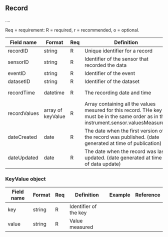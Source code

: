 ## Record

.... 

Req = requirement: R = required, r = recommended, o = optional.

| Field name | Format | Req | Definition | Example | Reference |
| ---------- | ------ | --- | ---------- | ------- | --------- |
| recordID | string | R | Unique identifier for a record | | |
| sensorID | string | R | Identifier of the sensor that recorded the data |  | |
| eventID | string | R | Identifier of the event |  | |
| datasetID | string | R | Identifier of the dataset |  | |
| recordTime | datetime | R | The recording date and time | 2009-05-21T12:00:00Z | |
| recordValues | array of keyValue | R | Array containing all the values mesured for this record. THe key must be in the same order as in the instrument.sensor.valuesMeasured | |
| dateCreated | date | R | The date when the first version of the record was published. (date generated at time of publication) |  |
| dateUpdated | date | R | The date when the record was last updated. (date generated at time of data update) |  |


### KeyValue object
| Field name | Format | Req | Definition | Example | Reference |
| ---------- | ------ | --- | ---------- | ------- | --------- |
| key | string | R | Identifier of the key | | |
| value | string | R | Value measured | | |
